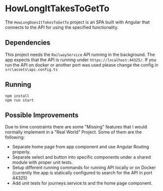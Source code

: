 # HowLongItTakesToGetTo

The `HowLongDoesItTakesToGetTo` project is an SPA built with Angular that connects to the API for using the specified functionality.

## Dependencies

This project needs the `RailwayService` API running in the background. The app expects that the API is running under `https://localhost:44325/`.
If you run the API on docker or another port was used please change the config in `src\assets\api.config.ts`

## Running

```
npm install
npm run start
```

## Possible Improvements

Due to time constraints there are some "Missing" features that I would normally implement in a "Real World" Project. Some of them are the following:

- Separate home page from app component and use Angular Routing properly.
- Separate select and button into specific components under a shared module with proper unit tests.
- Setup different running commands for running API locally or on Docker (currently the app is statically configured to search for the API in port 44325)
- Add unit tests for journeys.service.ts and the home page component.
